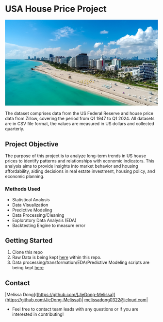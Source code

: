 # USA House Price Project 
![image](https://github.com/JieDong-Melissa/USA_house_price/blob/main/images/houses.jpeg)


The dataset comprises data from the US Federal Reserve and house price data from Zillow, covering the period from Q1 1947 to Q1 2024. All datasets are in CSV file format, the values are measured in US dollars and collected quarterly.

## Project Objective
The purpose of this project is to analyze long-term trends in US house prices to identify patterns and relationships with economic indicators. This analysis aims to provide insights into market behavior and housing affordability, aiding decisions in real estate investment, housing policy, and economic planning.

### Methods Used
* Statistical Analysis
* Data Visualization
* Predictive Modeling
* Data Processing/Cleaning
* Exploratory Data Analysis (EDA)
* Backtesting Engine to measure error 

## Getting Started

1. Clone this repo
2. Raw Data is being kept [here](https://github.com/JieDong-Melissa/USA_house_price/tree/main/datasets) within this repo.  
3. Data processing/transformation/EDA/Predictive Modeling scripts are being kept [here](https://github.com/JieDong-Melissa/USA_house_price/blob/main/EDA_House_prices.ipynb)

## Contact
|Melissa Dong]([https://github.com/[JieDong-Melissa]](https://github.com/JieDong-Melissa))| melissadong0322@icloud.com|
* Feel free to contact team leads with any questions or if you are interested in contributing!
